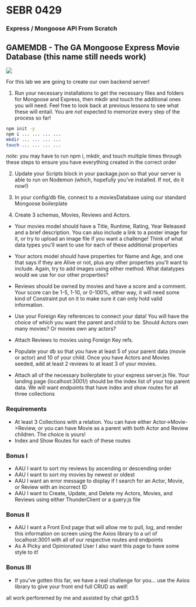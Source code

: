 # SEBR 0429

### Express / Mongoose API From Scratch

## GAMEMDB - The GA Mongoose Express Movie Database (this name still needs work)


<img src="https://www.raisingedmonton.com/wp-content/uploads/2020/06/Depositphotos_175956732_l-2015.jpg"/>

For this lab we are going to create our own backend server! 

1) Run your necessary installations to get the necessary files and folders for Mongoose and Express, then mkdir and touch the additional ones you will need. Feel free to look back at previous lessons to see what these will entail. You are _not_ expected to memorize every step of the process so far!

```sh
npm init -y
npm i ... ... ... ...
mkdir ... ... ... ...
touch ... ... ... ...
```

_note:_ you may have to run npm i, mkdir, and touch multiple times through these steps to ensure you have everything created in the correct order

2) Update your Scripts block in your package.json so that your server is able to run on Nodemon (which, hopefully you've installed. If not, do it now!)

3) In your config/db file, connect to a moviesDatabase using our standard Mongoose boilerplate

4) Create 3 schemas, Movies, Reviews and Actors. 

-  Your movies model should have a Title, Runtime, Rating, Year Released and a brief description. You can also include a link to a poster image for it, or try to upload an image file if you want a challenge! Think of what data types you'll want to use for each of these additional properties

- Your actors model should have properties for Name and Age, and one that says if they are Alive or not, plus any other properties you'll want to include. Again, try to add images using either method. What datatypes would we use for our other properties?

- Reviews should be owned by movies and have a score and a comment. Your score can be 1-5, 1-10, or 0-100%, either way, it will need some kind of Constraint put on it to make sure it can only hold valid information.

- Use your Foreign Key references to connect your data! You will have the choice of which you want the parent and child to be. Should Actors own many movies? Or movies own any actors?

- Attach Reviews to movies using Foreign Key refs.

- Populate your db so that you have at least 5 of your parent data (movie or actor) and 10 of your child. Once you have Actors and Movies seeded, add at least 2 reviews to at least 3 of your movies.

- Attach all of the necessary boilerplate to your express server.js file. Your landing page (localhost:3001/) should be the index list of your top parent data. We will want endpoints that have index and show routes for all three collections


### Requirements

- At least 3 Collections with a relation. You can have either Actor->Movie->Review, or you can have Movie as a parent with both Actor and Review children. The choice is yours!
- Index and Show Routes for each of these routes


### Bonus I
- AAU I want to sort my reviews by ascending or descending order
- AAU I want to sort my movies by newest or oldest
- AAU I want an error message to display if I search for an Actor, Movie, or Review with an incorrect ID
- AAU I want to Create, Update, and Delete my Actors, Movies, and Reviews using either ThunderClient or a query.js file


### Bonus II

- AAU I want a Front End page that will allow me to pull, log, and render this information on screen using the Axios library to a url of localhost:3001 with all of our respective routes and endpoints
- As A Picky and Opinionated User I also want this page to have some style to it!

### Bonus III
- If you've gotten this far, we have a real challenge for you... use the Axios library to give your front end full CRUD as well!




all work perforemed by me and assisted by chat gpt3.5